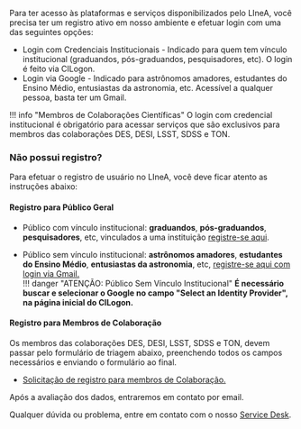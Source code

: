 

Para ter acesso às plataformas e serviços disponibilizados pelo LIneA, você precisa ter um registro ativo em nosso ambiente e efetuar login com uma das seguintes opções:

* Login com Credenciais Institucionais - Indicado para quem tem vínculo institucional (graduandos, pós-graduandos, pesquisadores, etc). O login é feito via CILogon. 
* Login via Google - Indicado para astrônomos amadores, estudantes do Ensino Médio, entusiastas da astronomia, etc. Acessível a qualquer pessoa, basta ter um Gmail.  

!!! info "Membros de Colaborações Científicas"
	O login com credencial institucional é obrigatório para acessar serviços que são exclusivos para membros das colaborações DES, DESI, LSST, SDSS e TON. 

### Não possui registro? 

Para efetuar o registro de usuário no LIneA, você deve ficar atento as instruções abaixo:  
#### Registro para Público Geral 

- Público com vínculo institucional: **graduandos**, **pós-graduandos**, **pesquisadores**, etc, vinculados a uma instituição [registre-se aqui](https://register.linea.org.br/registry/co_petitions/start/coef:155).

- Público sem vínculo institucional: **astrônomos amadores**, **estudantes do Ensino Médio**, **entusiastas da astronomia**, etc, [registre-se aqui com login via Gmail.](https://register.linea.org.br/registry/co_petitions/start/coef:155) <br>
!!! danger "ATENÇÃO: Público Sem Vínculo Institucional"
	**É necessário buscar e selecionar o Google no campo "Select an Identity Provider", na página inicial do CILogon.**


#### Registro para Membros de Colaboração

Os membros das colaborações DES, DESI, LSST, SDSS e TON, devem passar pelo formulário de triagem abaixo, preenchendo todos os campos necessários e enviando o formulário ao final.

- [Solicitação de registro para membros de Colaboração.](https://docs.google.com/forms/d/e/1FAIpQLScQuUTV7Wc-C10gWNcznorbW5mOQlGkFAXUikd0R7JzsdgSfQ/viewform)

Após a avaliação dos dados, entraremos em contato por email.

Qualquer dúvida ou problema, entre em contato com o nosso [Service Desk](https://docs.linea.org.br/suporte.html).

